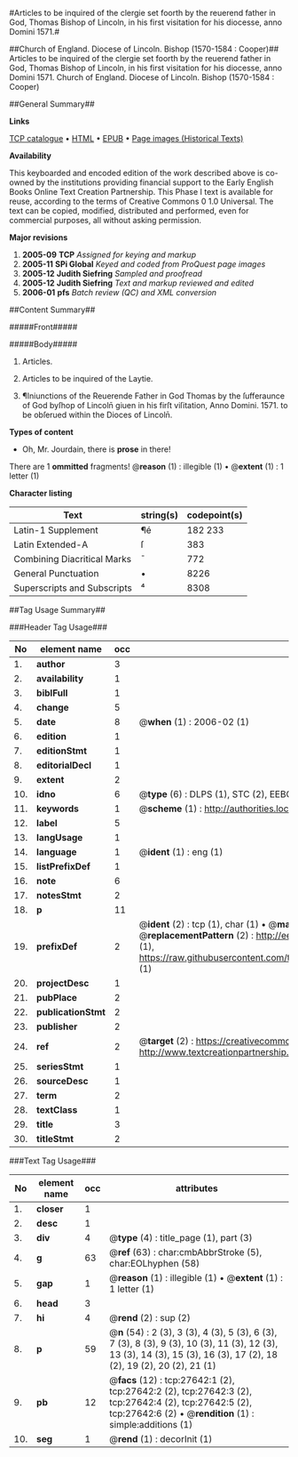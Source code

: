 #Articles to be inquired of the clergie set foorth by the reuerend father in God, Thomas Bishop of Lincoln, in his first visitation for his diocesse, anno Domini 1571.#

##Church of England. Diocese of Lincoln. Bishop (1570-1584 : Cooper)##
Articles to be inquired of the clergie set foorth by the reuerend father in God, Thomas Bishop of Lincoln, in his first visitation for his diocesse, anno Domini 1571.
Church of England. Diocese of Lincoln. Bishop (1570-1584 : Cooper)

##General Summary##

**Links**

[TCP catalogue](http://www.ota.ox.ac.uk/tcp/)  • 
[HTML](http://tei.it.ox.ac.uk/tcp/Texts-HTML/free/A00/A00191.html)  • 
[EPUB](http://tei.it.ox.ac.uk/tcp/Texts-EPUB/free/A00/A00191.epub) • 
[Page images (Historical Texts)](https://data.historicaltexts.jisc.ac.uk/view?pubId=eebo-24404091e&pageId=eebo-24404091e-27642-1)

**Availability**

This keyboarded and encoded edition of the
	       work described above is co-owned by the institutions
	       providing financial support to the Early English Books
	       Online Text Creation Partnership. This Phase I text is
	       available for reuse, according to the terms of Creative
	       Commons 0 1.0 Universal. The text can be copied,
	       modified, distributed and performed, even for
	       commercial purposes, all without asking permission.

**Major revisions**

1. __2005-09__ __TCP__ *Assigned for keying and markup*
1. __2005-11__ __SPi Global__ *Keyed and coded from ProQuest page images*
1. __2005-12__ __Judith Siefring__ *Sampled and proofread*
1. __2005-12__ __Judith Siefring__ *Text and markup reviewed and edited*
1. __2006-01__ __pfs__ *Batch review (QC) and XML conversion*

##Content Summary##

#####Front#####

#####Body#####

1. Articles.

1. Articles to be inquired of the Laytie.

1. ¶Iniunctions of the Reuerende Father in God Thomas by the ſufferaunce of God byſhop of Lincoln̄ giuen in his firſt viſitation, Anno Domini. 1571. to be obſerued within the Dioces of Lincoln̄.

**Types of content**

  * Oh, Mr. Jourdain, there is **prose** in there!

There are 1 **ommitted** fragments! 
 @__reason__ (1) : illegible (1)  •  @__extent__ (1) : 1 letter (1)

**Character listing**


|Text|string(s)|codepoint(s)|
|---|---|---|
|Latin-1 Supplement|¶é|182 233|
|Latin Extended-A|ſ|383|
|Combining             Diacritical Marks|̄|772|
|General Punctuation|•|8226|
|Superscripts             and Subscripts|⁴|8308|

##Tag Usage Summary##

###Header Tag Usage###

|No|element name|occ|attributes|
|---|---|---|---|
|1.|__author__|3||
|2.|__availability__|1||
|3.|__biblFull__|1||
|4.|__change__|5||
|5.|__date__|8| @__when__ (1) : 2006-02 (1)|
|6.|__edition__|1||
|7.|__editionStmt__|1||
|8.|__editorialDecl__|1||
|9.|__extent__|2||
|10.|__idno__|6| @__type__ (6) : DLPS (1), STC (2), EEBO-CITATION (1), OCLC (1), VID (1)|
|11.|__keywords__|1| @__scheme__ (1) : http://authorities.loc.gov/ (1)|
|12.|__label__|5||
|13.|__langUsage__|1||
|14.|__language__|1| @__ident__ (1) : eng (1)|
|15.|__listPrefixDef__|1||
|16.|__note__|6||
|17.|__notesStmt__|2||
|18.|__p__|11||
|19.|__prefixDef__|2| @__ident__ (2) : tcp (1), char (1)  •  @__matchPattern__ (2) : ([0-9\-]+):([0-9IVX]+) (1), (.+) (1)  •  @__replacementPattern__ (2) : http://eebo.chadwyck.com/downloadtiff?vid=$1&page=$2 (1), https://raw.githubusercontent.com/textcreationpartnership/Texts/master/tcpchars.xml#$1 (1)|
|20.|__projectDesc__|1||
|21.|__pubPlace__|2||
|22.|__publicationStmt__|2||
|23.|__publisher__|2||
|24.|__ref__|2| @__target__ (2) : https://creativecommons.org/publicdomain/zero/1.0/ (1), http://www.textcreationpartnership.org/docs/. (1)|
|25.|__seriesStmt__|1||
|26.|__sourceDesc__|1||
|27.|__term__|2||
|28.|__textClass__|1||
|29.|__title__|3||
|30.|__titleStmt__|2||


###Text Tag Usage###

|No|element name|occ|attributes|
|---|---|---|---|
|1.|__closer__|1||
|2.|__desc__|1||
|3.|__div__|4| @__type__ (4) : title_page (1), part (3)|
|4.|__g__|63| @__ref__ (63) : char:cmbAbbrStroke (5), char:EOLhyphen (58)|
|5.|__gap__|1| @__reason__ (1) : illegible (1)  •  @__extent__ (1) : 1 letter (1)|
|6.|__head__|3||
|7.|__hi__|4| @__rend__ (2) : sup (2)|
|8.|__p__|59| @__n__ (54) : 2 (3), 3 (3), 4 (3), 5 (3), 6 (3), 7 (3), 8 (3), 9 (3), 10 (3), 11 (3), 12 (3), 13 (3), 14 (3), 15 (3), 16 (3), 17 (2), 18 (2), 19 (2), 20 (2), 21 (1)|
|9.|__pb__|12| @__facs__ (12) : tcp:27642:1 (2), tcp:27642:2 (2), tcp:27642:3 (2), tcp:27642:4 (2), tcp:27642:5 (2), tcp:27642:6 (2)  •  @__rendition__ (1) : simple:additions (1)|
|10.|__seg__|1| @__rend__ (1) : decorInit (1)|

